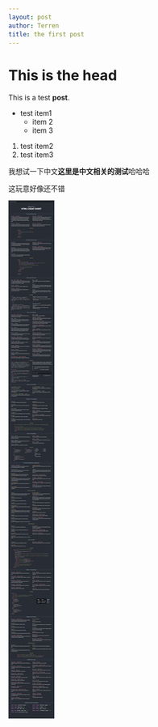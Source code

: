 ```yaml
---
layout: post
author: Terren
title: the first post
---
```


# This is the head

 This is a test **post**.

* test item1
  * item 2
  * item 3

1. test item2
2. test item3

我想试一下中文**这里是中文相关的测试**哈哈哈

这玩意好像还不错

![Html cheat sheet](/images/HTML-CHEAT-SHEET-768x8555.png)
